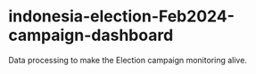 # indonesia-election-Feb2024-campaign-dashboard
Data processing to make the Election campaign monitoring alive.
